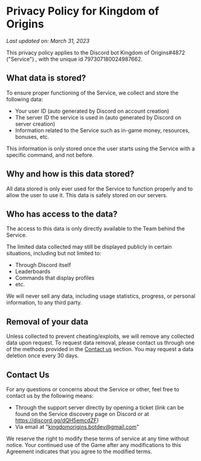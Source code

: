 # Privacy Policy for Kingdom of Origins

*Last updated on: March 31, 2023*

This privacy policy applies to the Discord bot Kingdom of Origins#4872 ("Service") , with the unique id 797307180024987662. 

## What data is stored?
To ensure proper functioning of the Service, we collect and store the following data:
- Your user ID (auto generated by Discord on account creation)
- The server ID the service is used in (auto generated by Discord on server creation)
- Information related to the Service such as in-game money, resources, bonuses, etc.

This information is only stored once the user starts using the Service with a specific command, and not before.

## Why and how is this data stored?
All data stored is only ever used for the Service to function properly and to allow the user to use it. 
This data is safely stored on our servers.

## Who has access to the data?
The access to this data is only directly available to the Team behind the Service.

The limited data collected may still be displayed publicly in certain situations, including but not limited to:
- Through Discord itself
- Leaderboards
- Commands that display profiles 
- etc.

We will never sell any data, including usage statistics, progress, or personal information, to any third party.

## Removal of your data
Unless collected to prevent cheating/exploits, we will remove any collected data upon request. To request data removal, please contact us through one of the methods provided in the [Contact us](#contact) section. You may request a data deletion once every 30 days.

## Contact Us
For any questions or concerns about the Service or other, feel free to contact us by the following means:
- Through the support server directly by opening a ticket (link can be found on the Service discovery page on Discord or at https://discord.gg/dQH5emcdZF)
- Via email at "kingdomorigins.botdev@gmail.com"


We reserve the right to modify these terms of service at any time without notice. Your continued use of the Game after any modifications to this Agreement indicates that you agree to the modified terms.

